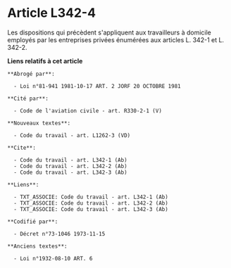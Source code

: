 # Article L342-4

Les dispositions qui précèdent s'appliquent aux travailleurs à domicile employés par les entreprises privées énumérées aux
articles L. 342-1 et L. 342-2.

**Liens relatifs à cet article**

	**Abrogé par**:

	  - Loi n°81-941 1981-10-17 ART. 2 JORF 20 OCTOBRE 1981

	**Cité par**:

	  - Code de l'aviation civile - art. R330-2-1 (V)

	**Nouveaux textes**:

	  - Code du travail - art. L1262-3 (VD)

	**Cite**:

	  - Code du travail - art. L342-1 (Ab)
	  - Code du travail - art. L342-2 (Ab)
	  - Code du travail - art. L342-3 (Ab)

	**Liens**:

	  - TXT_ASSOCIE: Code du travail - art. L342-1 (Ab)
	  - TXT_ASSOCIE: Code du travail - art. L342-2 (Ab)
	  - TXT_ASSOCIE: Code du travail - art. L342-3 (Ab)

	**Codifié par**:

	  - Décret n°73-1046 1973-11-15

	**Anciens textes**:

	  - Loi n°1932-08-10 ART. 6

